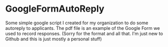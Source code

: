 GoogleFormAutoReply
===================

Some simple google script I created for my organization to do some autoreply to applicants. The pdf file is an example of the Google Form we used to record responses. (Sorry for the format and all that. I'm just new to Github and this is just mostly a personal stuff)
